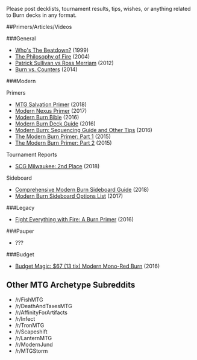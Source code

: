 Please post decklists, tournament results, tips, wishes, or anything related to Burn decks in any format.

##Primers/Articles/Videos

###General

- [Who's The Beatdown?](http://www.starcitygames.com/magic/fundamentals/3692_Whos_The_Beatdown.html) (1999)
- [The Philosophy of Fire](http://www.starcitygames.com/magic/standard/7157_The_Philosophy_of_Fire.html) (2004)
- [Patrick Sullivan vs Ross Merriam](https://www.youtube.com/watch?v=rhWXEKbtCiw&feature=youtu.be) (2012)
- [Burn vs. Counters](http://www.starcitygames.com/article/27944_Burn) (2014)

###Modern

Primers

- [MTG Salvation Primer](https://www.mtgsalvation.com/forums/the-game/modern/established-modern/aggro-tempo/782962-burn) (2018)
- [Modern Nexus Primer](http://blog.modernnexus.com/primers/burn/) (2017)
- [Modern Burn Bible](https://reddeckwinning.com/2016/01/18/the-modern-burn-bible/) (2016)
- [Modern Burn Deck Guide](https://www.channelfireball.com/articles/modern-burn-deck-guide/) (2016)
- [Modern Burn: Sequencing Guide and Other Tips](https://www.reddit.com/r/spikes/comments/32q3pw/modern_modern_burn_sequencing_guide_and_other_tips/?st=jb2xdezb&sh=f1e6630a) (2016)
- [The Modern Burn Primer: Part 1](http://www.starcitygames.com/article/30891_The-Modern-Burn-Primer-Part-1.html) (2015)
- [The Modern Burn Primer: Part 2](http://www.starcitygames.com/article/30930_The-Modern-Burn-Primer-Part-2.html) (2015)

Tournament Reports

- [SCG Milwaukee: 2nd Place](https://www.reddit.com/r/LavaSpike/comments/8b05lt/scg_milwaukee_tournament_report_2nd_place/?st=jfzsxaq2&sh=c18c54a7) (2018)

Sideboard

- [
Comprehensive Modern Burn Sideboard Guide](https://www.reddit.com/r/LavaSpike/comments/7uizr8/) (2018)
- [Modern Burn Sideboard Options List](https://www.reddit.com/r/LavaSpike/comments/7gy7cz/) (2017)

###Legacy

- [Fight Everything with Fire: A Burn Primer](https://www.reddit.com/r/MTGLegacy/comments/4657hg/fight_everything_with_fire_a_burn_primer/?st=jb2dy2p1&sh=9453a1f8) (2016)

###Pauper
- ???

###Budget
- [Budget Magic: $67 (13 tix) Modern Mono-Red Burn](https://www.mtggoldfish.com/articles/budget-magic-67-13-tix-modern-mono-red-burn) (2016)

## Other MTG Archetype Subreddits

- /r/FishMTG
- /r/DeathAndTaxesMTG
- /r/AffinityForArtifacts
- /r/Infect
- /r/TronMTG
- /r/Scapeshift
- /r/LanternMTG
- /r/ModernJund
- /r/MTGStorm
